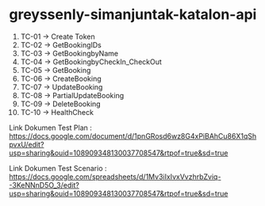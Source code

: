 # greyssenly-simanjuntak-katalon-api

1. TC-01 -> Create Token
2. TC-02 -> GetBookingIDs
3. TC-03 -> GetBookingbyName
4. TC-04 -> GetBookingbyCheckIn_CheckOut
5. TC-05 -> GetBooking
6. TC-06 -> CreateBooking
7. TC-07 -> UpdateBooking
8. TC-08 -> PartialUpdateBooking
9. TC-09 -> DeleteBooking
10. TC-10 -> HealthCheck

Link Dokumen Test Plan : https://docs.google.com/document/d/1pnGRosd6wz8G4xPiBAhCu86X1qShpvxU/edit?usp=sharing&ouid=108909348130037708547&rtpof=true&sd=true

Link Dokumen Test Scenario : https://docs.google.com/spreadsheets/d/1Mv3iIxIvxVvzhrbZviq--3KeNNnD5O_3/edit?usp=sharing&ouid=108909348130037708547&rtpof=true&sd=true
